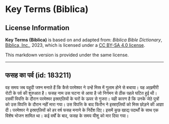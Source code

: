 # Key Terms (Biblica)

## License Information

**Key Terms (Biblica)** is based on and adapted from: _Biblica Bible Dictionary_, [Biblica, Inc.](https://www.biblica.com/), 2023, which is licensed under a [CC BY-SA 4.0 license](https://creativecommons.org/licenses/by-sa/4.0/legalcode.en).

This markdown version is provided under the same license.



--------------------------------

## फसह का पर्व (id: 183211)

वह समय जब यहूदी जश्न मनाते हैं कि कैसे परमेश्वर ने उन्हें मिस्र में गुलाम होने से बचाया। यह अख़मीरी रोटी के पर्व की शुरुआत है। फसह नाम उस घटना से आया है जो निर्गमन से ठीक पहले घटित हुई थी। दसवीं विपत्ति के दौरान परमेश्वर इस्राएलियों के घरों के ऊपर से गुजरा। यही कारण है कि उनके जेठे पुत्रों को उस विपत्ति के दौरान नहीं मारा गया। उस विपत्ति के बाद फिरौन ने इस्राएलियों को मिस्र छोड़ने की आज्ञा दी। परमेश्वर ने इस्राएलियों को हर वर्ष फसह मनाने के निर्देश दिए। इसमें कुछ खाद्य पदार्थों के साथ एक विशेष भोजन शामिल था। कई वर्षों के बाद, फसह के समय यीशु को मार दिया गया।


